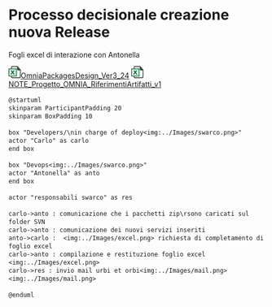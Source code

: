 # Processo decisionale creazione nuova Release

Fogli excel di interazione con Antonella

![](../Images/excel.png)[OmniaPackagesDesign_Ver3_24](../assets/OmniaPackagesDesign_Ver3_24.xlsx)
![](../Images/excel.png)[NOTE_Progetto_OMNIA_RiferimentiArtifatti_v1](../assets/NOTE_Progetto_OMNIA_RiferimentiArtifatti_v1.0.xlsx)

```plantuml
@startuml
skinparam ParticipantPadding 20
skinparam BoxPadding 10

box "Developers/\nin charge of deploy<img:../Images/swarco.png>"
actor "Carlo" as carlo
end box

box "Devops<img:../Images/swarco.png>"
actor "Antonella" as anto
end box

actor "responsabili swarco" as res

carlo->anto : comunicazione che i pacchetti zip\rsono caricati sul folder SVN
carlo->anto : comunicazione dei nuovi servizi inseriti
anto->carlo :  <img:../Images/excel.png> richiesta di completamento di foglio excel
carlo->anto : compilazione e restituzione foglio excel <img:../Images/excel.png>
carlo->res : invio mail urbi et orbi<img:../Images/mail.png><img:../Images/mail.png>

@enduml
```